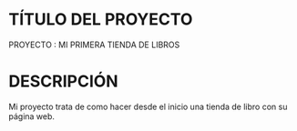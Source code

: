 # TÍTULO DEL PROYECTO
PROYECTO : MI PRIMERA TIENDA DE LIBROS

# DESCRIPCIÓN
Mi proyecto trata de como hacer desde el inicio una tienda de libro con su página web.